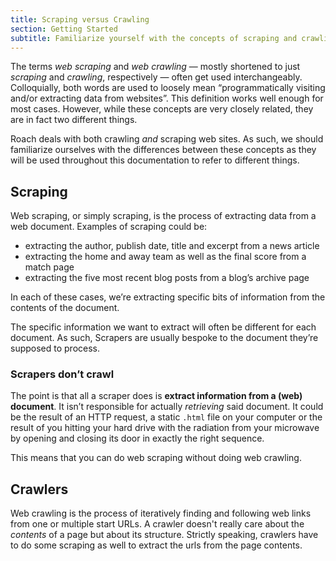 ```yaml
---
title: Scraping versus Crawling
section: Getting Started
subtitle: Familiarize yourself with the concepts of scraping and crawling as they will be used a lot in this documentation.
---
```


The terms _web scraping_ and _web crawling_ — mostly shortened to just _scraping_ and _crawling_, respectively — often get used interchangeably. Colloquially, both words are used to loosely mean “programmatically visiting and/or extracting data from websites”. This definition works well enough for most cases. However, while these concepts are very closely related, they are in fact two different things.

Roach deals with both crawling _and_ scraping web sites. As such, we should familiarize ourselves with the differences between these concepts as they will be used throughout this documentation to refer to different things.

## Scraping

Web scraping, or simply scraping, is the process of extracting data from a web document. Examples of scraping could be:

- extracting the author, publish date, title and excerpt from a news article
- extracting the home and away team as well as the final score from a match page
- extracting the five most recent blog posts from a blog’s archive page

In each of these cases, we’re extracting specific bits of information from the contents of the document.

The specific information we want to extract will often be different for each document. As such, Scrapers are usually bespoke to the document they’re supposed to process.

### Scrapers don’t crawl

The point is that all a scraper does is **extract information from a (web) document**. It isn’t responsible for actually _retrieving_ said document. It could be the result of an HTTP request, a static `.html` file on your computer or the result of you hitting your hard drive with the radiation from your microwave by opening and closing its door in exactly the right sequence.

This means that you can do web scraping without doing web crawling.

## Crawlers

Web crawling is the process of iteratively finding and following web links from one or multiple start URLs. A crawler doesn't really care about the _contents_ of a page but about its structure. Strictly speaking, crawlers have to do some scraping as well to extract the urls from the page contents.
